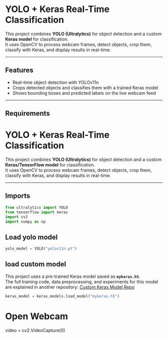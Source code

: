 # YOLO + Keras Real-Time Classification

This project combines **YOLO (Ultralytics)** for object detection and a custom **Keras model** for classification.  
It uses OpenCV to process webcam frames, detect objects, crop them, classify with Keras, and display results in real-time.  

---

## Features
- Real-time object detection with YOLOv11n  
- Crops detected objects and classifies them with a trained Keras model  
- Shows bounding boxes and predicted labels on the live webcam feed  

---
## Requirements


# YOLO + Keras Real-Time Classification

This project combines **YOLO (Ultralytics)** for object detection and a custom **Keras/TensorFlow model** for classification.  
It uses OpenCV to process webcam frames, detect objects, crop them, classify with Keras, and display results in real-time.  

---

## Imports
```python
from ultralytics import YOLO
from tensorflow import keras
import cv2
import numpy as np
```

## Load yolo model
```python
yolo_model = YOLO("yolov11n.pt")
```

## load custom model

This project uses a pre-trained Keras model saved as **`mykeras.h5`**.  
The full training code, data preprocessing, and experiments for this model are explained in another repository:   [Custom Keras Model Repo](https://github.com/YOUR-USERNAME/keras-model-repo) 
```python
keras_model = keras.models.load_model("mykeras.h5")
```


# Open Webcam 
video = cv2.VideoCapture(0)






